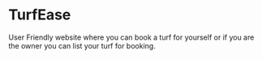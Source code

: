 # TurfEase
User Friendly website where you can book a turf for yourself or if you are the owner you can list your turf for booking.
